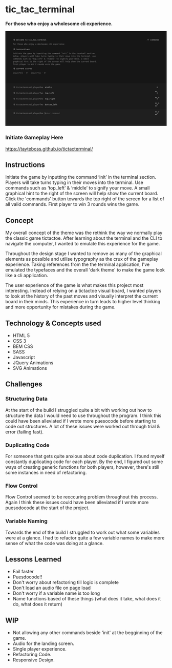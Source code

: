 # tic_tac_terminal
**For those who enjoy a wholesome cli experience.**

![tic_tac_toe screenshot](screenshot.jpg)

### Initiate Gameplay Here
https://tayteboss.github.io/tictacterminal/

## Instructions
Initiate the game by inputting the command ‘init’ in the terminal section. Players will take turns typing in their moves into the terminal. Use commands such as ‘top_left’ & ‘middle’ to signify your move. A small graphical hint to the right of the screen will help show the current board. Click the 'commands' button towards the top right of the screen for a list of all valid commands. First player to win 3 rounds wins the game.

## Concept
My overall concept of the theme was the rethink the way we normally play the classic game tictactoe. After learning about the terminal and the CLI to navigate the computer, I wanted to emulate this experience for the game. 

Throughout the design stage I wanted to remove as many of the graphical elements as possible and utilise typography as the crux of the gameplay experience. Taking references from the the terminal application, I've emulated the typefaces and the overall 'dark theme' to make the game look like a cli application.

The user experience of the game is what makes this project most interesting. Instead of relying on a tictactoe visual board, I wanted players to look at the history of the past moves and visually interpret the current board in their minds. This experience in turn leads to higher level thinking and more opportunity for mistakes during the game.

## Technology & Concepts used
* HTML 5
* CSS 3
* BEM CSS
* SASS
* Javascript
* JQuery Animations
* SVG Animations

## Challenges
### Structuring Data
At the start of the build I struggled quite a bit with working out how to structure the data I would need to use throughout the program. I think this could have been alleviated if I wrote more puesocode before starting to code out structures. A lot of these issues were worked out through trial & error (failing fast).

### Duplicating Code
For someone that gets quite anxious about code duplication. I found myself constantly duplicating code for each player. By the end, I figured out some ways of creating generic functions for both players, however, there's still some instances in need of refactoring. 

### Flow Control
Flow Control seemed to be reoccuring problem throughout this process. Again I think these issues could have been alleviated if I wrote more puesodocode at the start of the project.

### Variable Naming
Towards the end of the build I struggled to work out what some variables were at a glance. I had to refactor quite a few variable names to make more sense of what the code was doing at a glance.

## Lessons Learned
* Fail faster
* Puesdocode!!
* Don't worry about refactoring till logic is complete
* Don't load an audio file on page load
* Don't worry if a variable name is too long
* Name functions based of these things (what does it take, what does it do, what does it return)

## WIP
* Not allowing any other commands beside 'init' at the begginning of the game.
* Audio for the landing screen.
* Single player experience.
* Refactoring Code.
* Responsive Design.